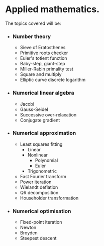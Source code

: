 # Applied mathematics.
The topics covered will be:
- ### Number theory
  - Sieve of Eratosthenes
  - Primitive roots checker
  - Euler's totient function
  - Baby-step, giant-step
  - Miller-Rabin primality test
  - Square and multiply
  - Elliptic curve discrete logarithm
- ### Numerical linear algebra
  - Jacobi
  - Gauss-Seidel
  - Successive over-relaxation
  - Conjugate gradient
- ### Numerical approximation
  - Least squares fitting
    - Linear
    - Nonlinear
      - Polynomial
      - Euler
    - Trigonometric
  - Fast Fourier transform
  - Power iteration
  - Wielandt deflation
  - QR decomposition
  - Householder transformation
- ### Numerical optimisation
  - Fixed-point iteration
  - Newton
  - Broyden
  - Steepest descent

